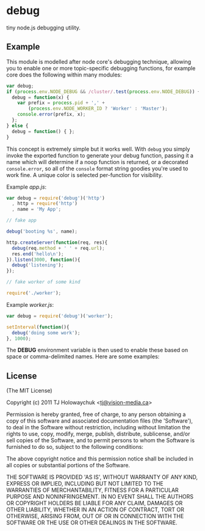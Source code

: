 
# debug

  tiny node.js debugging utility.

## Example

  This module is modelled after node core's debugging technique, allowing you to enable one or more topic-specific debugging functions, for example core does the following within many modules:

```js
var debug;
if (process.env.NODE_DEBUG && /cluster/.test(process.env.NODE_DEBUG)) {
  debug = function(x) {
    var prefix = process.pid + ',' +
        (process.env.NODE_WORKER_ID ? 'Worker' : 'Master');
    console.error(prefix, x);
  };
} else {
  debug = function() { };
}
```

 This concept is extremely simple but it works well. With `debug` you simply invoke the exported function to generate your debug function, passing it a name which will determine if a noop function is returned, or a decorated `console.error`, so all of the `console` format string goodies you're used to work fine. A unique color is selected per-function for visibility.
 
Example _app.js_:

```js
var debug = require('debug')('http')
  , http = require('http')
  , name = 'My App';

// fake app

debug('booting %s', name);

http.createServer(function(req, res){
  debug(req.method + ' ' + req.url);
  res.end('hello\n');
}).listen(3000, function(){
  debug('listening');
});

// fake worker of some kind

require('./worker');
```

Example _worker.js_:

```js
var debug = require('debug')('worker');

setInterval(function(){
  debug('doing some work');
}, 1000);
```

 The __DEBUG__ environment variable is then used to enable these based on space or comma-delimited names. Here are some examples:

## License 

(The MIT License)

Copyright (c) 2011 TJ Holowaychuk &lt;tj@vision-media.ca&gt;

Permission is hereby granted, free of charge, to any person obtaining
a copy of this software and associated documentation files (the
'Software'), to deal in the Software without restriction, including
without limitation the rights to use, copy, modify, merge, publish,
distribute, sublicense, and/or sell copies of the Software, and to
permit persons to whom the Software is furnished to do so, subject to
the following conditions:

The above copyright notice and this permission notice shall be
included in all copies or substantial portions of the Software.

THE SOFTWARE IS PROVIDED 'AS IS', WITHOUT WARRANTY OF ANY KIND,
EXPRESS OR IMPLIED, INCLUDING BUT NOT LIMITED TO THE WARRANTIES OF
MERCHANTABILITY, FITNESS FOR A PARTICULAR PURPOSE AND NONINFRINGEMENT.
IN NO EVENT SHALL THE AUTHORS OR COPYRIGHT HOLDERS BE LIABLE FOR ANY
CLAIM, DAMAGES OR OTHER LIABILITY, WHETHER IN AN ACTION OF CONTRACT,
TORT OR OTHERWISE, ARISING FROM, OUT OF OR IN CONNECTION WITH THE
SOFTWARE OR THE USE OR OTHER DEALINGS IN THE SOFTWARE.